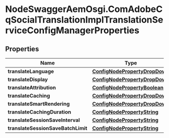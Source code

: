 # NodeSwaggerAemOsgi.ComAdobeCqSocialTranslationImplTranslationServiceConfigManagerProperties

## Properties

Name | Type | Description | Notes
------------ | ------------- | ------------- | -------------
**translateLanguage** | [**ConfigNodePropertyDropDown**](ConfigNodePropertyDropDown.md) |  | [optional] 
**translateDisplay** | [**ConfigNodePropertyDropDown**](ConfigNodePropertyDropDown.md) |  | [optional] 
**translateAttribution** | [**ConfigNodePropertyBoolean**](ConfigNodePropertyBoolean.md) |  | [optional] 
**translateCaching** | [**ConfigNodePropertyDropDown**](ConfigNodePropertyDropDown.md) |  | [optional] 
**translateSmartRendering** | [**ConfigNodePropertyDropDown**](ConfigNodePropertyDropDown.md) |  | [optional] 
**translateCachingDuration** | [**ConfigNodePropertyString**](ConfigNodePropertyString.md) |  | [optional] 
**translateSessionSaveInterval** | [**ConfigNodePropertyString**](ConfigNodePropertyString.md) |  | [optional] 
**translateSessionSaveBatchLimit** | [**ConfigNodePropertyString**](ConfigNodePropertyString.md) |  | [optional] 


